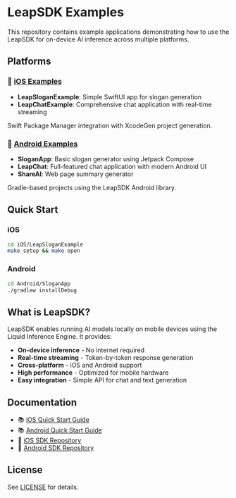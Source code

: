 # LeapSDK Examples

This repository contains example applications demonstrating how to use the LeapSDK for on-device AI inference across multiple platforms.

## Platforms

### 📱 [iOS Examples](./iOS/)

- **LeapSloganExample**: Simple SwiftUI app for slogan generation
- **LeapChatExample**: Comprehensive chat application with real-time streaming

Swift Package Manager integration with XcodeGen project generation.

### 🤖 [Android Examples](./Android/)

- **SloganApp**: Basic slogan generator using Jetpack Compose
- **LeapChat**: Full-featured chat application with modern Android UI
- **ShareAI**: Web page summary generator

Gradle-based projects using the LeapSDK Android library.

## Quick Start

### iOS

```bash
cd iOS/LeapSloganExample
make setup && make open
```

### Android

```bash
cd Android/SloganApp
./gradlew installDebug
```

## What is LeapSDK?

LeapSDK enables running AI models locally on mobile devices using the Liquid Inference Engine. It provides:

- **On-device inference** - No internet required
- **Real-time streaming** - Token-by-token response generation
- **Cross-platform** - iOS and Android support
- **High performance** - Optimized for mobile hardware
- **Easy integration** - Simple API for chat and text generation

## Documentation

- 📚 [iOS Quick Start Guide](https://leap.liquid.ai/docs/ios/ios-quick-start-guide)
- 📚 [Android Quick Start Guide](https://leap.liquid.ai/docs/android/android-quick-start-guide)
- 🔗 [iOS SDK Repository](https://github.com/Liquid4All/leap-ios)
- 🔗 [Android SDK Repository](https://github.com/Liquid4All/leap-android-sdk)

## License

See [LICENSE](./LICENSE) for details.

